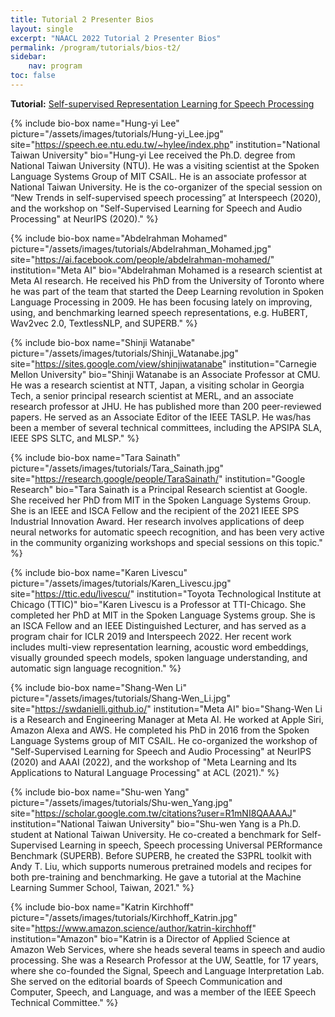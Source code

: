 ```yaml
---
title: Tutorial 2 Presenter Bios
layout: single
excerpt: "NAACL 2022 Tutorial 2 Presenter Bios"
permalink: /program/tutorials/bios-t2/
sidebar: 
    nav: program
toc: false
---
```


<style>
.bio-box .author__name { margin-top: 5px; }
</style>

**Tutorial:** [Self-supervised Representation Learning for Speech Processing](/program/tutorials/#t2)

{% include bio-box
  name="Hung-yi Lee"
  picture="/assets/images/tutorials/Hung-yi_Lee.jpg"
  site="https://speech.ee.ntu.edu.tw/~hylee/index.php"
  institution="National Taiwan University"
  bio="Hung-yi Lee received the Ph.D. degree from National Taiwan University (NTU). He was a visiting scientist at the Spoken Language Systems Group of MIT CSAIL. He is an associate professor at National Taiwan University. He is the co-organizer of the special session on “New Trends in self-supervised speech processing” at Interspeech (2020), and the workshop on \"Self-Supervised Learning for Speech and Audio Processing\" at NeurIPS (2020)."
%}

{% include bio-box
  name="Abdelrahman Mohamed"
  picture="/assets/images/tutorials/Abdelrahman_Mohamed.jpg"
  site="https://ai.facebook.com/people/abdelrahman-mohamed/"
  institution="Meta AI"
  bio="Abdelrahman Mohamed is a research scientist at Meta AI research. He received his PhD from the University of Toronto where he was part of the team that started the Deep Learning revolution in Spoken Language Processing in 2009. He has been focusing lately on improving, using, and benchmarking learned speech representations, e.g. HuBERT, Wav2vec 2.0, TextlessNLP, and SUPERB."
%}

{% include bio-box
  name="Shinji Watanabe"
  picture="/assets/images/tutorials/Shinji_Watanabe.jpg"
  site="https://sites.google.com/view/shinjiwatanabe"
  institution="Carnegie Mellon University"
  bio="Shinji Watanabe is an Associate Professor at CMU. He was a research scientist at NTT, Japan, a visiting scholar in Georgia Tech, a senior principal research scientist at MERL, and an associate research professor at JHU. He has published more than 200 peer-reviewed papers. He served as an Associate Editor of the IEEE TASLP. He was/has been a member of several technical committees, including the APSIPA SLA, IEEE SPS SLTC, and MLSP."
%}

{% include bio-box
  name="Tara Sainath"
  picture="/assets/images/tutorials/Tara_Sainath.jpg"
  site="https://research.google/people/TaraSainath/"
  institution="Google Research"
  bio="Tara Sainath is a Principal Research scientist at Google. She received her PhD from MIT in the Spoken Language Systems Group. She is an IEEE and ISCA Fellow and the recipient of the 2021 IEEE SPS Industrial Innovation Award. Her research involves applications of deep neural networks for automatic speech recognition, and has been very active in the community organizing workshops and special sessions on this topic."
%}

{% include bio-box
  name="Karen Livescu"
  picture="/assets/images/tutorials/Karen_Livescu.jpg"
  site="https://ttic.edu/livescu/"
  institution="Toyota Technological Institute at Chicago (TTIC)"
  bio="Karen Livescu is a Professor at TTI-Chicago. She completed her PhD at MIT in the Spoken Language Systems group. She is an ISCA Fellow and an IEEE Distinguished Lecturer, and has served as a program chair for ICLR 2019 and Interspeech 2022.  Her recent work includes multi-view representation learning, acoustic word embeddings, visually grounded speech models, spoken language understanding, and automatic sign language recognition."
%}

{% include bio-box
  name="Shang-Wen Li"
  picture="/assets/images/tutorials/Shang-Wen_Li.jpg"
  site="https://swdanielli.github.io/"
  institution="Meta AI"
  bio="Shang-Wen Li is a Research and Engineering Manager at Meta AI. He worked at Apple Siri, Amazon Alexa and AWS. He completed his PhD in 2016 from the Spoken Language Systems group of MIT CSAIL. He co-organized the workshop of \"Self-Supervised Learning for Speech and Audio Processing\" at NeurIPS (2020) and AAAI (2022), and the workshop of \"Meta Learning and Its Applications to Natural Language Processing\" at ACL (2021)."
%}

{% include bio-box
  name="Shu-wen Yang"
  picture="/assets/images/tutorials/Shu-wen_Yang.jpg"
  site="https://scholar.google.com.tw/citations?user=R1mNI8QAAAAJ"
  institution="National Taiwan University"
  bio="Shu-wen Yang is a Ph.D. student at National Taiwan University. He co-created a benchmark for Self-Supervised Learning in speech, Speech processing Universal PERformance Benchmark (SUPERB). Before SUPERB, he created the S3PRL toolkit with Andy T. Liu, which supports numerous pretrained models and recipes for both pre-training and benchmarking. He gave a tutorial at the Machine Learning Summer School, Taiwan, 2021."
%}

{% include bio-box
  name="Katrin Kirchhoff"
  picture="/assets/images/tutorials/Kirchhoff_Katrin.jpg"
  site="https://www.amazon.science/author/katrin-kirchhoff"
  institution="Amazon"
  bio="Katrin is a Director of Applied Science at Amazon Web Services, where she heads several teams in speech and audio processing. She was a Research Professor at the UW, Seattle, for 17 years, where she co-founded the Signal, Speech and Language Interpretation Lab. She served on the editorial boards of Speech Communication and Computer, Speech, and Language, and was a member of the IEEE Speech Technical Committee."
%}
